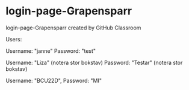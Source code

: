 # login-page-Grapensparr
login-page-Grapensparr created by GitHub Classroom

Users:

Username: "janne"
Password: "test"

Username: "Liza" (notera stor bokstav)
Password: "Testar" (notera stor bokstav)

Username: "BCU22D",
Password: "MI"
